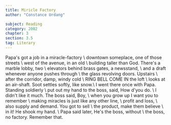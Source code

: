 ```yaml
---
title: Miricle Factory
author: "Constance Urdang"

subject: Reading
category: 2002
chapter: 3
section: 3.5
tag: Literary
---
```

Papa's got a job in a miracle-factory \\
downtown someplace, one of those streets \\
west of the avenue, in an old \\
building taller than God. There's a marble lobby, two \\
elevators behind brass gates, a newsstand, \\
and a draft whenever anyone pushes through \\
the glass revolving doors. Upstairs \\
after the corridor, damp, windy cold \\
RING BELL COME IN the loft \\
looks at an air-shaft. Soot settles softly, like snow.\\
I went there once with Papa. Standing soldierly \\
put out my hand to the boss, said, How d'you do. \\
I didn't like it much. The boss said, Boy, \\
when you grow up I want you to remember \\
making miracles is just like any other line, \\
profit and loss, \\
also supply and demand. You got to sell \\
the product, make them believe \\
in it! He shook my hand. \\
Papa said later, He's the boss, without \\
the boss, no factory. Remember that.